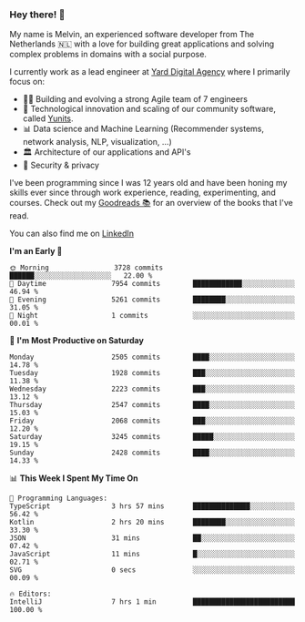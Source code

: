 ### Hey there! 👋

My name is Melvin, an experienced software developer from The Netherlands 🇳🇱 with a love for building great applications and solving complex problems in domains with a social purpose. 

I currently work as a lead engineer at [Yard Digital Agency](https://github.com/yardinternet) where I primarily focus on:

* 👏🏼 Building and evolving a strong Agile team of 7 engineers
* 🚀 Technological innovation and scaling of our community software, called [Yunits](https://www.yunits.com/).
* 📊 Data science and Machine Learning (Recommender systems, network analysis, NLP, visualization, ...)
* 🏛 Architecture of our applications and API's
* 🔐 Security & privacy

I've been programming since I was 12 years old and have been honing my skills ever since through work experience, reading, experimenting, and courses.
Check out my [Goodreads 📚](https://goodreads.com/melvinkoopmans) for an overview of the books that I've read. 

You can also find me on [LinkedIn](https://www.linkedin.com/in/melvinkoopmans)

<!--START_SECTION:waka-->
**I'm an Early 🐤** 

```text
🌞 Morning                3728 commits        ██████░░░░░░░░░░░░░░░░░░░   22.00 % 
🌆 Daytime                7954 commits        ████████████░░░░░░░░░░░░░   46.94 % 
🌃 Evening                5261 commits        ████████░░░░░░░░░░░░░░░░░   31.05 % 
🌙 Night                  1 commits           ░░░░░░░░░░░░░░░░░░░░░░░░░   00.01 % 
```
📅 **I'm Most Productive on Saturday** 

```text
Monday                   2505 commits        ████░░░░░░░░░░░░░░░░░░░░░   14.78 % 
Tuesday                  1928 commits        ███░░░░░░░░░░░░░░░░░░░░░░   11.38 % 
Wednesday                2223 commits        ███░░░░░░░░░░░░░░░░░░░░░░   13.12 % 
Thursday                 2547 commits        ████░░░░░░░░░░░░░░░░░░░░░   15.03 % 
Friday                   2068 commits        ███░░░░░░░░░░░░░░░░░░░░░░   12.20 % 
Saturday                 3245 commits        █████░░░░░░░░░░░░░░░░░░░░   19.15 % 
Sunday                   2428 commits        ████░░░░░░░░░░░░░░░░░░░░░   14.33 % 
```


📊 **This Week I Spent My Time On** 

```text
💬 Programming Languages: 
TypeScript               3 hrs 57 mins       ██████████████░░░░░░░░░░░   56.42 % 
Kotlin                   2 hrs 20 mins       ████████░░░░░░░░░░░░░░░░░   33.30 % 
JSON                     31 mins             ██░░░░░░░░░░░░░░░░░░░░░░░   07.42 % 
JavaScript               11 mins             █░░░░░░░░░░░░░░░░░░░░░░░░   02.71 % 
SVG                      0 secs              ░░░░░░░░░░░░░░░░░░░░░░░░░   00.09 % 

🔥 Editors: 
IntelliJ                 7 hrs 1 min         █████████████████████████   100.00 % 
```


<!--END_SECTION:waka-->
